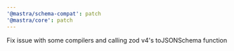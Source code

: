 ```yaml
---
'@mastra/schema-compat': patch
'@mastra/core': patch
---
```


Fix issue with some compilers and calling zod v4's toJSONSchema function
